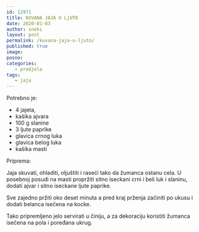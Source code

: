 ```yaml
---
id: 12971
title: KUVANA JAJA U LjUTO
date: 2020-01-03
author: sneki
layout: post
permalink: /kuvana-jaja-u-ljuto/
published: true
image: 
posno: 
categories:
   - predjela
tags:
   - jaja
---
```

Potrebno je:

* 4 jajeta,
* kašika ajvara
* 100 g slanine
* 3 ljute paprike
* glavica crnog luka
* glavica belog luka
* kašika masti


Priprema:

Jaja skuvati, ohladiti, oljuštiti i raseći tako da žumanca ostanu cela. U posebnoj posudi na masti
propržiti sitno iseckani crni i beli luk i slaninu, dodati ajvar i sitno iseckane ljute paprike. 

Sve zajedno pržiti oko deset minuta a pred kraj prženja začiniti po ukusu i dodati belanca isečena na kocke. 

Tako pripremljeno jelo servirati u činiju, a za dekoraciju koristiti žumanca isečena na pola i poređana ukrug.


